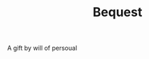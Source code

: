 ---
title: Bequest
permalink: "/definitions/bequest.html"
body: A gift by will of persoual
published_at: '2018-07-07'
layout: post
---